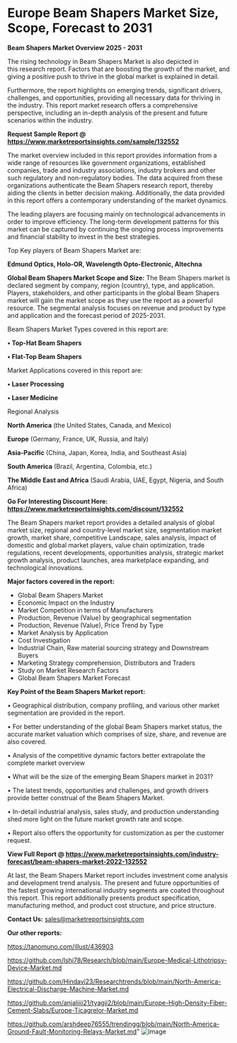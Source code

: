 # Europe Beam Shapers Market Size, Scope, Forecast to 2031

<Strong> Beam Shapers Market Overview 2025 - 2031</strong>

The rising technology in Beam Shapers Market is also depicted in this research report. Factors that are boosting the growth of the market, and giving a positive push to thrive in the global market is explained in detail.

Furthermore, the report highlights on emerging trends, significant drivers, challenges, and opportunities, providing all necessary data for thriving in the industry. This report market research offers a comprehensive perspective, including an in-depth analysis of the present and future scenarios within the industry.

<strong>Request Sample Report @ <a href=https://www.marketreportsinsights.com/sample/132552>https://www.marketreportsinsights.com/sample/132552</a></strong>

The market overview included in this report provides information from a wide range of resources like government organizations, established companies, trade and industry associations, industry brokers and other such regulatory and non-regulatory bodies. The data acquired from these organizations authenticate the Beam Shapers research report, thereby aiding the clients in better decision making. Additionally, the data provided in this report offers a contemporary understanding of the market dynamics.

The leading players are focusing mainly on technological advancements in order to improve efficiency. The long-term development patterns for this market can be captured by continuing the ongoing process improvements and financial stability to invest in the best strategies.

Top Key players of Beam Shapers Market are:

<strong>Edmund Optics, Holo-OR, Wavelength Opto-Electronic, Altechna</strong>

<strong><b>Global Beam Shapers Market Scope and Size:</b></strong>
The Beam Shapers market is declared segment by company, region (country), type, and application. Players, stakeholders, and other participants in the global Beam Shapers market will gain the market scope as they use the report as a powerful resource. The segmental analysis focuses on revenue and product by type and application and the forecast period of 2025-2031.

Beam Shapers Market Types covered in this report are:

<strong>• Top-Hat Beam Shapers

• Flat-Top Beam Shapers</strong>

Market Applications covered in this report are:

<strong>• Laser Processing

• Laser Medicine</strong> 

Regional Analysis

<strong>North America</strong> (the United States, Canada, and Mexico)

<strong>Europe</strong> (Germany, France, UK, Russia, and Italy)

<strong>Asia-Pacific</strong> (China, Japan, Korea, India, and Southeast Asia)

<strong>South America</strong> (Brazil, Argentina, Colombia, etc.)

<strong>The Middle East and Africa</strong> (Saudi Arabia, UAE, Egypt, Nigeria, and South Africa)

<strong>Go For Interesting Discount Here: <a href=https://www.marketreportsinsights.com/discount/132552>https://www.marketreportsinsights.com/discount/132552</a></strong>

The Beam Shapers market report provides a detailed analysis of global market size, regional and country-level market size, segmentation market growth, market share, competitive Landscape, sales analysis, impact of domestic and global market players, value chain optimization, trade regulations, recent developments, opportunities analysis, strategic market growth analysis, product launches, area marketplace expanding, and technological innovations.

<strong><b>Major factors covered in the report:</b></strong>
<ul>
  <li>Global Beam Shapers Market </li>
  <li>Economic Impact on the Industry</li>
  <li>Market Competition in terms of Manufacturers</li>
  <li>Production, Revenue (Value) by geographical segmentation</li>
  <li>Production, Revenue (Value), Price Trend by Type</li>
  <li>Market Analysis by Application</li>
  <li>Cost Investigation</li>
  <li>Industrial Chain, Raw material sourcing strategy and Downstream Buyers</li>
  <li>Marketing Strategy comprehension, Distributors and Traders</li>
  <li>Study on Market Research Factors</li>
  <li>Global Beam Shapers Market Forecast</li>
</ul>

<strong><b>Key Point of the Beam Shapers Market report:</b></strong>

• Geographical distribution, company profiling, and various other market segmentation are provided in the report.

• For better understanding of the global Beam Shapers market status, the accurate market valuation which comprises of size, share, and revenue are also covered.

• Analysis of the competitive dynamic factors better extrapolate the complete market overview

• What will be the size of the emerging Beam Shapers market in 2031?

• The latest trends, opportunities and challenges, and growth drivers provide better construal of the Beam Shapers Market.

• In-detail industrial analysis, sales study, and production understanding shed more light on the future market growth rate and scope.

• Report also offers the opportunity for customization as per the customer request.

<strong><b>View Full Report @ <a href=https://www.marketreportsinsights.com/industry-forecast/beam-shapers-market-2022-132552>https://www.marketreportsinsights.com/industry-forecast/beam-shapers-market-2022-132552</a></b></strong>


At last, the Beam Shapers Market report includes investment come analysis and development trend analysis. The present and future opportunities of the fastest growing international industry segments are coated throughout this report. This report additionally presents product specification, manufacturing method, and product cost structure, and price structure.

<strong>Contact Us:</strong>
sales@marketreportsinsights.com

<strong>Our other reports:</strong>

<a href=https://tanomuno.com/illust/436903>https://tanomuno.com/illust/436903</a>

<a href=https://github.com/Ishi78/Research/blob/main/Europe-Medical-Lithotripsy-Device-Market.md>https://github.com/Ishi78/Research/blob/main/Europe-Medical-Lithotripsy-Device-Market.md</a>

<a href=https://github.com/Hindavi23/Researchtrends/blob/main/North-America-Electrical-Discharge-Machine-Market.md>https://github.com/Hindavi23/Researchtrends/blob/main/North-America-Electrical-Discharge-Machine-Market.md</a>

<a href=https://github.com/anjaliiii21/tyagii2/blob/main/Europe-High-Density-Fiber-Cement-Slabs/Europe-Ticagrelor-Market.md>https://github.com/anjaliiii21/tyagii2/blob/main/Europe-High-Density-Fiber-Cement-Slabs/Europe-Ticagrelor-Market.md</a>

<a href=https://github.com/arshdeep76555/trendingg/blob/main/North-America-Ground-Fault-Monitoring-Relays-Market.md>https://github.com/arshdeep76555/trendingg/blob/main/North-America-Ground-Fault-Monitoring-Relays-Market.md</a>"
![image](https://github.com/user-attachments/assets/ff3230b5-fa28-4ffd-9d1f-c8af6d8d99c2)
